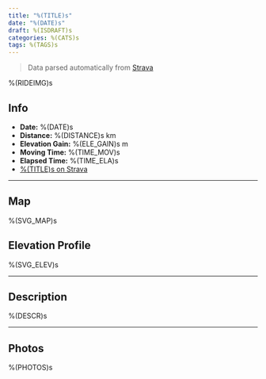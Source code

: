 ```yaml
---
title: "%(TITLE)s"
date: "%(DATE)s"
draft: %(ISDRAFT)s
categories: %(CATS)s
tags: %(TAGS)s
---
```


> Data parsed automatically from [Strava](https://www.strava.com)

%(RIDEIMG)s

## Info

- **Date:** %(DATE)s
- **Distance:** %(DISTANCE)s km
- **Elevation Gain:** %(ELE_GAIN)s m
- **Moving Time:** %(TIME_MOV)s
- **Elapsed Time:** %(TIME_ELA)s
- [%(TITLE)s on Strava](https://www.strava.com/activities/%(ID)s)

---

## Map
%(SVG_MAP)s

## Elevation Profile
%(SVG_ELEV)s

---

## Description

%(DESCR)s

---

## Photos

%(PHOTOS)s